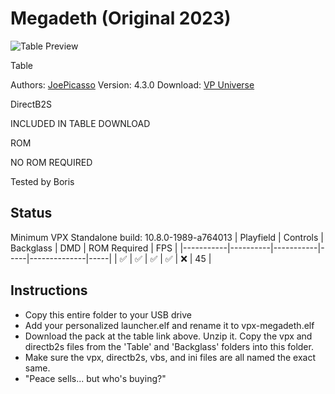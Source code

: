 # Megadeth (Original 2023)
![Table Preview](../../images/vpx-megadeth.jpg)

Table

Authors: [JoePicasso](https://vpuniverse.com/profile/15285-joepicasso/)
Version: 4.3.0
Download: [VP Universe](https://vpuniverse.com/files/file/17512-megadeth-original)

DirectB2S

INCLUDED IN TABLE DOWNLOAD

ROM

NO ROM REQUIRED

Tested by Boris

## Status 

Minimum VPX Standalone build: 10.8.0-1989-a764013
| Playfield | Controls | Backglass | DMD | ROM Required | FPS | 
|-----------|----------|-----------|-----|--------------|-----|
| :white_check_mark: | :white_check_mark: | :white_check_mark: | :white_check_mark: | :x: | 45 |

## Instructions

- Copy this entire folder to your USB drive
- Add your personalized launcher.elf and rename it to vpx-megadeth.elf
- Download the pack at the table link above. Unzip it. Copy the vpx and directb2s files from the 'Table' and 'Backglass' folders into this folder. 
- Make sure the vpx, directb2s, vbs, and ini files are all named the exact same.
- "Peace sells... but who's buying?" 
